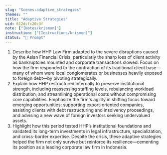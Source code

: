 ```yaml
---
slug: "Scenes:adaptive_strategies"
themes: ""
title: "Adaptive Strategies"
uid: 612dcfc20c3f
note: ["[Notes/krismon]"]
instruction: ["[Instructions/krismon]"]
status: "💬 Prompt"
---
```

1. Describe how HHP Law Firm adapted to the severe disruptions caused by the Asian Financial Crisis, particularly the sharp loss of client activity as bankruptcies mounted and corporate transactions slowed. Focus on how the firm responded to the contraction of its traditional client base—many of whom were local conglomerates or businesses heavily exposed to foreign debt—by pivoting strategically.
2. Explain how HHP restructured internally to preserve institutional strength, including reassessing staffing levels, rebalancing workload distribution, and streamlining operational costs without compromising core capabilities. Emphasize the firm's agility in shifting focus toward emerging opportunities: supporting export-oriented companies, assisting clients with debt restructuring and insolvency proceedings, and advising a new wave of foreign investors seeking undervalued assets.
3. Highlight how this period tested HHP’s institutional foundations and validated its long-term investments in legal infrastructure, specialization, and cross-border expertise. Despite the crisis, these adaptive strategies helped the firm not only survive but reinforce its resilience—cementing its position as a leading corporate law firm in Indonesia.
